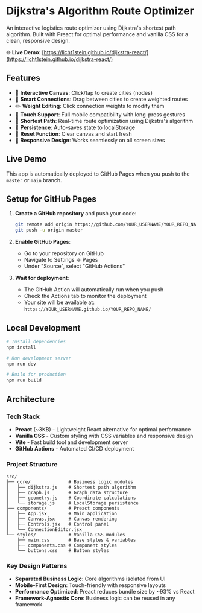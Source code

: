 # Dijkstra's Algorithm Route Optimizer

An interactive logistics route optimizer using Dijkstra's shortest path algorithm. Built with Preact for optimal performance and vanilla CSS for a clean, responsive design.

🌐 **Live Demo**: [https://licht1stein.github.io/dijkstra-react/](https://licht1stein.github.io/dijkstra-react/)

## Features

- 🎯 **Interactive Canvas**: Click/tap to create cities (nodes)
- 🔗 **Smart Connections**: Drag between cities to create weighted routes
- ✏️ **Weight Editing**: Click connection weights to modify them
- 📱 **Touch Support**: Full mobile compatibility with long-press gestures
- 🚀 **Shortest Path**: Real-time route optimization using Dijkstra's algorithm  
- 💾 **Persistence**: Auto-saves state to localStorage
- 🔄 **Reset Function**: Clear canvas and start fresh
- 📐 **Responsive Design**: Works seamlessly on all screen sizes

## Live Demo

This app is automatically deployed to GitHub Pages when you push to the `master` or `main` branch.

## Setup for GitHub Pages

1. **Create a GitHub repository** and push your code:
   ```bash
   git remote add origin https://github.com/YOUR_USERNAME/YOUR_REPO_NAME.git
   git push -u origin master
   ```

2. **Enable GitHub Pages**:
   - Go to your repository on GitHub
   - Navigate to Settings → Pages
   - Under "Source", select "GitHub Actions"

3. **Wait for deployment**:
   - The GitHub Action will automatically run when you push
   - Check the Actions tab to monitor the deployment
   - Your site will be available at: `https://YOUR_USERNAME.github.io/YOUR_REPO_NAME/`

## Local Development

```bash
# Install dependencies
npm install

# Run development server
npm run dev

# Build for production
npm run build
```

## Architecture

### Tech Stack
- **Preact** (~3KB) - Lightweight React alternative for optimal performance
- **Vanilla CSS** - Custom styling with CSS variables and responsive design
- **Vite** - Fast build tool and development server
- **GitHub Actions** - Automated CI/CD deployment

### Project Structure
```
src/
├── core/              # Business logic modules
│   ├── dijkstra.js    # Shortest path algorithm
│   ├── graph.js       # Graph data structure
│   ├── geometry.js    # Coordinate calculations
│   └── storage.js     # LocalStorage persistence
├── components/        # Preact components
│   ├── App.jsx        # Main application
│   ├── Canvas.jsx     # Canvas rendering
│   ├── Controls.jsx   # Control panel
│   └── ConnectionEditor.jsx
└── styles/            # Vanilla CSS modules
    ├── main.css       # Base styles & variables
    ├── components.css # Component styles
    └── buttons.css    # Button styles
```

### Key Design Patterns
- **Separated Business Logic**: Core algorithms isolated from UI
- **Mobile-First Design**: Touch-friendly with responsive layouts  
- **Performance Optimized**: Preact reduces bundle size by ~93% vs React
- **Framework-Agnostic Core**: Business logic can be reused in any framework